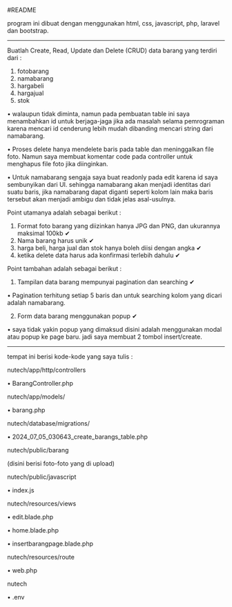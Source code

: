 #README

program ini dibuat dengan menggunakan html, css, javascript, php, laravel dan bootstrap.

----------
Buatlah Create, Read, Update dan Delete (CRUD) data barang yang terdiri dari :

1. fotobarang
2. namabarang
3. hargabeli
4. hargajual
5. stok

  •  walaupun tidak diminta, namun pada pembuatan table ini saya menambahkan id untuk berjaga-jaga jika ada masalah selama pemrograman karena mencari id cenderung lebih mudah dibanding mencari string dari namabarang.
  
  •  Proses delete hanya mendelete baris pada table dan meninggalkan file foto. Namun saya membuat komentar code pada controller untuk menghapus file foto jika diinginkan.

  • Untuk namabarang sengaja saya buat readonly pada edit karena id saya sembunyikan dari UI. sehingga namabarang akan menjadi identitas dari suatu baris, jika namabarang dapat diganti seperti kolom lain maka baris tersebut akan menjadi ambigu dan tidak jelas asal-usulnya.

Point utamanya adalah sebagai berikut :

1. Format foto barang yang diizinkan hanya JPG dan PNG, dan ukurannya maksimal 100kb ✔
2. Nama barang harus unik ✔
3. harga beli, harga jual dan stok hanya boleh diisi dengan angka ✔
4. ketika delete data harus ada konfirmasi terlebih dahulu ✔

Point tambahan adalah sebagai berikut :
1. Tampilan data barang mempunyai pagination dan searching ✔
   
  • Pagination terhitung setiap 5 baris dan untuk searching kolom yang dicari adalah namabarang.
   
2. Form data barang menggunakan popup ✔

  • saya tidak yakin popup yang dimaksud disini adalah menggunakan modal atau popup ke page baru. jadi saya membuat 2 tombol insert/create.

-----------------------------

tempat ini berisi kode-kode yang saya tulis :

nutech/app/http/controllers

  • BarangController.php


nutech/app/models/

  • barang.php


nutech/database/migrations/

  • 2024_07_05_030643_create_barangs_table.php
  

nutech/public/barang

  (disini berisi foto-foto yang di upload)
  

nutech/public/javascript

  • index.js


nutech/resources/views


  • edit.blade.php

  
  • home.blade.php

  
  • insertbarangpage.blade.php

  

nutech/resources/route


  • web.php
  


nutech


  • .env
